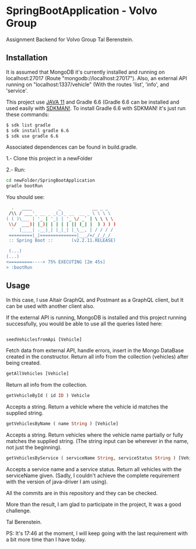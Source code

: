 # SpringBootApplication - Volvo Group

Assignment Backend for Volvo Group Tal Berenstein.

## Installation

It is assumed that MongoDB it's currently installed and running on localhost:27017 (Route "mongodb://localhost:27017"). Also, an external API running on "localhost:1337/vehicle" (With the routes 'list', 'info', and 'service'.

This project use [JAVA 11](https://www.oracle.com/java/technologies/javase-jdk11-downloads.html) and Gradle 6.6 (Gradle 6.6 can be installed and used easily with [SDKMAN!](https://sdkman.io/install). 
To install Gradle 6.6 with SDKMAN! it's just run these commands:

```bash
$ sdk list gradle
$ sdk install gradle 6.6
$ sdk use gradle 6.6
```

Associated dependences can be found in build.gradle.

1.- Clone this project in a newFolder

2.- Run:

```bash
cd newFolder/SpringBootApplication
gradle bootRun
```
You should see:

```bash
  .   ____          _            __ _ _
 /\\ / ___'_ __ _ _(_)_ __  __ _ \ \ \ \
( ( )\___ | '_ | '_| | '_ \/ _` | \ \ \ \
 \\/  ___)| |_)| | | | | || (_| |  ) ) ) )
  '  |____| .__|_| |_|_| |_\__, | / / / /
 =========|_|==============|___/=/_/_/_/
 :: Spring Boot ::       (v2.2.11.RELEASE)

 (...)
(...)
<=========----> 75% EXECUTING [2m 45s]
> :bootRun

```


## Usage
In this case, I use Altair GraphQL and Postmant as a GraphQL client, but It can be used with another client also.

If the external API is running, MongoDB is installed and this project running successfully, you would be able to use all the queries listed here:

```graphQL

seedVehiclesfromApi [Vehicle]
```
Fetch data from external API, handle errors, insert in the Mongo DataBase created in the constructor. Return all info from the collection (vehicles) after being created.

```graphQL
getAllVehicles [Vehicle]
```
Return all info from the collection.

```graphQL
getVehicleById ( id ID ) Vehicle
```
Accepts a string. Return a vehicle where the vehicle id matches the supplied string.

```graphQL
getVehiclesByName ( name String ) [Vehicle]
```
Accepts a string. Return vehicles where the vehicle name partially or fully matches the supplied string. (The string input can be wherever in the name, not just the beginning).

```graphQL
getVehiclesByService ( serviceName String, serviceStatus String ) [Vehicle]
```
Accepts a service name and a service status. Return all vehicles with the serviceName given. (Sadly, I couldn't achieve the complete requirement with the version of java-driver I am using).

All the commits are in this repository and they can be checked.

More than the result, I am glad to participate in the project, It was a good challenge.

Tal Berenstein.

PS: It's 17:46 at the moment, I will keep going with the last requirement with a bit more time than I have today.
